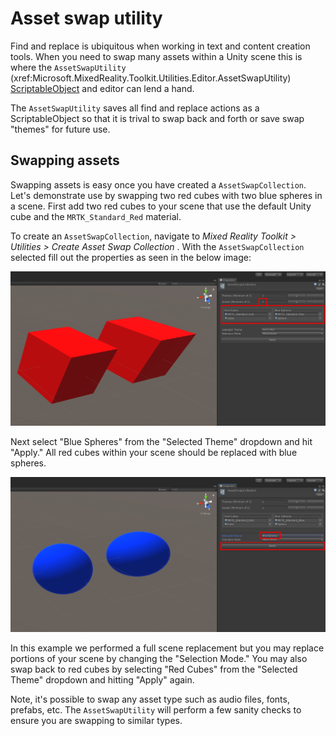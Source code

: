 # Asset swap utility

Find and replace is ubiquitous when working in text and content creation tools. When you need to swap many assets within a Unity scene this is where the `AssetSwapUtility` (xref:Microsoft.MixedReality.Toolkit.Utilities.Editor.AssetSwapUtility) [ScriptableObject](https://docs.unity3d.com/Manual/class-ScriptableObject.html) and editor can lend a hand.

The `AssetSwapUtility` saves all find and replace actions as a ScriptableObject so that it is trival to swap back and forth or save swap "themes" for future use.

## Swapping assets

Swapping assets is easy once you have created a `AssetSwapCollection`. Let's demonstrate use by swapping two red cubes with two blue spheres in a scene. First add two red cubes to your scene that use the default Unity cube and the `MRTK_Standard_Red` material.

To create an `AssetSwapCollection`, navigate to *Mixed Reality Toolkit > Utilities > Create Asset Swap Collection* . With the `AssetSwapCollection` selected fill out the properties as seen in the below image:

![Asset swap utility example](../../Documentation/Images/AssetSwapUtility/MRTK_AssetSwapUtility_Example_AssetSwapCollection.png)

Next select "Blue Spheres" from the "Selected Theme" dropdown and hit "Apply." All red cubes within your scene should be replaced with blue spheres.

![Asset swap utility apply](../../Documentation/Images/AssetSwapUtility/MRTK_AssetSwapUtility_Apply_AssetSwapCollection.png)

In this example we performed a full scene replacement but you may replace portions of your scene by changing the "Selection Mode." You may also swap back to red cubes by selecting "Red Cubes" from the "Selected Theme" dropdown and hitting "Apply" again.

Note, it's possible to swap any asset type such as audio files, fonts, prefabs, etc. The `AssetSwapUtility` will perform a few sanity checks to ensure you are swapping to similar types.
